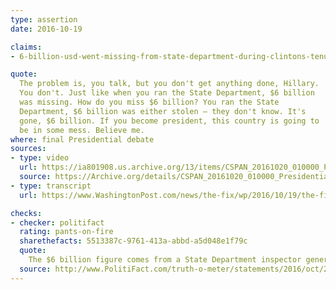 ```yaml
---
type: assertion
date: 2016-10-19

claims:
- 6-billion-usd-went-missing-from-state-department-during-clintons-tenure

quote:
  The problem is, you talk, but you don't get anything done, Hillary.
  You don't. Just like when you ran the State Department, $6 billion
  was missing. How do you miss $6 billion? You ran the State
  Department, $6 billion was either stolen — they don't know. It's
  gone, $6 billion. If you become president, this country is going to
  be in some mess. Believe me.
where: final Presidential debate
sources:
- type: video
  url: https://ia801908.us.archive.org/13/items/CSPAN_20161020_010000_Presidential_Nominees_Debate_at_the_University_of_Nevada/CSPAN_20161020_010000_Presidential_Nominees_Debate_at_the_University_of_Nevada.mp4?start=2967&end=2993&exact=1&ignore=x.mp4
  source: https://Archive.org/details/CSPAN_20161020_010000_Presidential_Nominees_Debate_at_the_University_of_Nevada/start/2967/end/2993
- type: transcript
  url: https://www.WashingtonPost.com/news/the-fix/wp/2016/10/19/the-final-trump-clinton-debate-transcript-annotated/

checks:
- checker: politifact
  rating: pants-on-fire
  sharethefacts: 5513387c-9761-413a-abbd-a5d048e1f79c
  quote:
    The $6 billion figure comes from a State Department inspector general report that found paperwork for various contracts had been mismanaged. The $6 billion was not missing or stolen — it had been doled out in a number of contracts — but the paperwork was missing.
  source: http://www.PolitiFact.com/truth-o-meter/statements/2016/oct/20/donald-trump/trump-wrongly-says-6-billion-went-missing-state-de/
---
```

